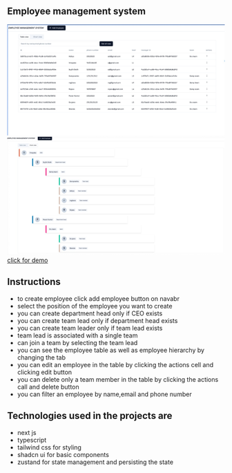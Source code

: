## Employee management system
![banner1](https://github.com/pavanKumarKR2000/commutatus-task/blob/main/table.jpeg?raw=true)
![banner2](https://github.com/pavanKumarKR2000/commutatus-task/blob/main/chart.jpeg?raw=true)
<a href="https://commutatus-task.vercel.app/">click for demo</a>
## Instructions
- to create employee click add employee button on navabr
- select the position of the employee you want to create
- you can create department head only if CEO exists
- you can create team lead only if department head exists
- you can create team leader only if team lead exists
- team lead is associated with a single team
- can join a team by selecting the team lead
- you can see the employee table as well as employee hierarchy by changing the tab
- you can edit an employee in the table by clicking the actions cell and clicking edit button
- you can delete only a team member in the table by clicking the actions call and delete button
- you can filter an employee by name,email and phone number

## Technologies used in the projects are
- next js
- typescript
- tailwind css for styling
- shadcn ui for basic components
- zustand for state management and persisting the state

